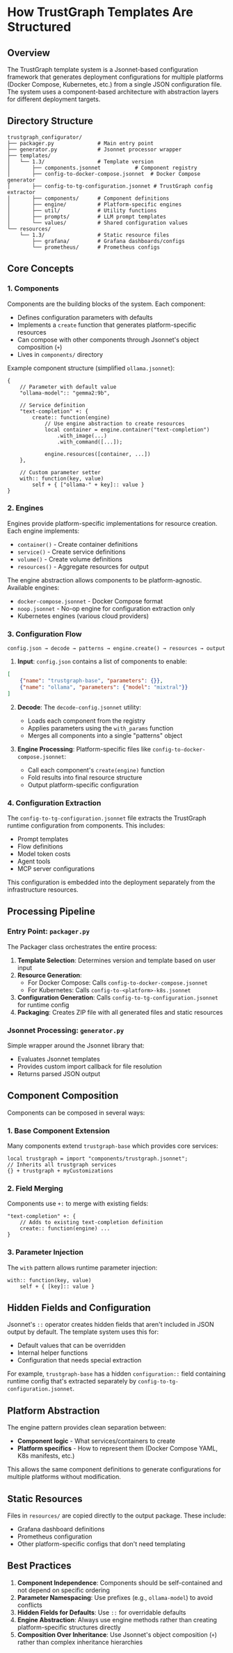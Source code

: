 # How TrustGraph Templates Are Structured

## Overview

The TrustGraph template system is a Jsonnet-based configuration framework that generates deployment configurations for multiple platforms (Docker Compose, Kubernetes, etc.) from a single JSON configuration file. The system uses a component-based architecture with abstraction layers for different deployment targets.

## Directory Structure

```
trustgraph_configurator/
├── packager.py              # Main entry point
├── generator.py             # Jsonnet processor wrapper
├── templates/
│   └── 1.3/                 # Template version
│       ├── components.jsonnet           # Component registry
│       ├── config-to-docker-compose.jsonnet  # Docker Compose generator
│       ├── config-to-tg-configuration.jsonnet # TrustGraph config extractor
│       ├── components/      # Component definitions
│       ├── engine/          # Platform-specific engines
│       ├── util/            # Utility functions
│       ├── prompts/         # LLM prompt templates
│       └── values/          # Shared configuration values
└── resources/
    └── 1.3/                 # Static resource files
        ├── grafana/         # Grafana dashboards/configs
        └── prometheus/      # Prometheus configs
```

## Core Concepts

### 1. Components

Components are the building blocks of the system. Each component:
- Defines configuration parameters with defaults
- Implements a `create` function that generates platform-specific resources
- Can compose with other components through Jsonnet's object composition (`+`)
- Lives in `components/` directory

Example component structure (simplified `ollama.jsonnet`):
```jsonnet
{
    // Parameter with default value
    "ollama-model":: "gemma2:9b",
    
    // Service definition
    "text-completion" +: {
        create:: function(engine)
            // Use engine abstraction to create resources
            local container = engine.container("text-completion")
                .with_image(...)
                .with_command([...]);
            
            engine.resources([container, ...])
    },
    
    // Custom parameter setter
    with:: function(key, value)
        self + { ["ollama-" + key]:: value }
}
```

### 2. Engines

Engines provide platform-specific implementations for resource creation. Each engine implements:
- `container()` - Create container definitions
- `service()` - Create service definitions  
- `volume()` - Create volume definitions
- `resources()` - Aggregate resources for output

The engine abstraction allows components to be platform-agnostic. Available engines:
- `docker-compose.jsonnet` - Docker Compose format
- `noop.jsonnet` - No-op engine for configuration extraction only
- Kubernetes engines (various cloud providers)

### 3. Configuration Flow

```
config.json → decode → patterns → engine.create() → resources → output
```

1. **Input**: `config.json` contains a list of components to enable:
```json
[
    {"name": "trustgraph-base", "parameters": {}},
    {"name": "ollama", "parameters": {"model": "mixtral"}}
]
```

2. **Decode**: The `decode-config.jsonnet` utility:
   - Loads each component from the registry
   - Applies parameters using the `with_params` function
   - Merges all components into a single "patterns" object

3. **Engine Processing**: Platform-specific files like `config-to-docker-compose.jsonnet`:
   - Call each component's `create(engine)` function
   - Fold results into final resource structure
   - Output platform-specific configuration

### 4. Configuration Extraction

The `config-to-tg-configuration.jsonnet` file extracts the TrustGraph runtime configuration from components. This includes:
- Prompt templates
- Flow definitions
- Model token costs
- Agent tools
- MCP server configurations

This configuration is embedded into the deployment separately from the infrastructure resources.

## Processing Pipeline

### Entry Point: `packager.py`

The Packager class orchestrates the entire process:

1. **Template Selection**: Determines version and template based on user input
2. **Resource Generation**: 
   - For Docker Compose: Calls `config-to-docker-compose.jsonnet`
   - For Kubernetes: Calls `config-to-<platform>-k8s.jsonnet`
3. **Configuration Generation**: Calls `config-to-tg-configuration.jsonnet` for runtime config
4. **Packaging**: Creates ZIP file with all generated files and static resources

### Jsonnet Processing: `generator.py`

Simple wrapper around the Jsonnet library that:
- Evaluates Jsonnet templates
- Provides custom import callback for file resolution
- Returns parsed JSON output

## Component Composition

Components can be composed in several ways:

### 1. Base Component Extension
Many components extend `trustgraph-base` which provides core services:
```jsonnet
local trustgraph = import "components/trustgraph.jsonnet";
// Inherits all trustgraph services
{} + trustgraph + myCustomizations
```

### 2. Field Merging
Components use `+:` to merge with existing fields:
```jsonnet
"text-completion" +: {
    // Adds to existing text-completion definition
    create:: function(engine) ...
}
```

### 3. Parameter Injection
The `with` pattern allows runtime parameter injection:
```jsonnet
with:: function(key, value)
    self + { [key]:: value }
```

## Hidden Fields and Configuration

Jsonnet's `::` operator creates hidden fields that aren't included in JSON output by default. The template system uses this for:
- Default values that can be overridden
- Internal helper functions
- Configuration that needs special extraction

For example, `trustgraph-base` has a hidden `configuration::` field containing runtime config that's extracted separately by `config-to-tg-configuration.jsonnet`.

## Platform Abstraction

The engine pattern provides clean separation between:
- **Component logic** - What services/containers to create
- **Platform specifics** - How to represent them (Docker Compose YAML, K8s manifests, etc.)

This allows the same component definitions to generate configurations for multiple platforms without modification.

## Static Resources

Files in `resources/` are copied directly to the output package. These include:
- Grafana dashboard definitions
- Prometheus configuration
- Other platform-specific configs that don't need templating

## Best Practices

1. **Component Independence**: Components should be self-contained and not depend on specific ordering
2. **Parameter Namespacing**: Use prefixes (e.g., `ollama-model`) to avoid conflicts
3. **Hidden Fields for Defaults**: Use `::` for overridable defaults
4. **Engine Abstraction**: Always use engine methods rather than creating platform-specific structures directly
5. **Composition Over Inheritance**: Use Jsonnet's object composition (`+`) rather than complex inheritance hierarchies